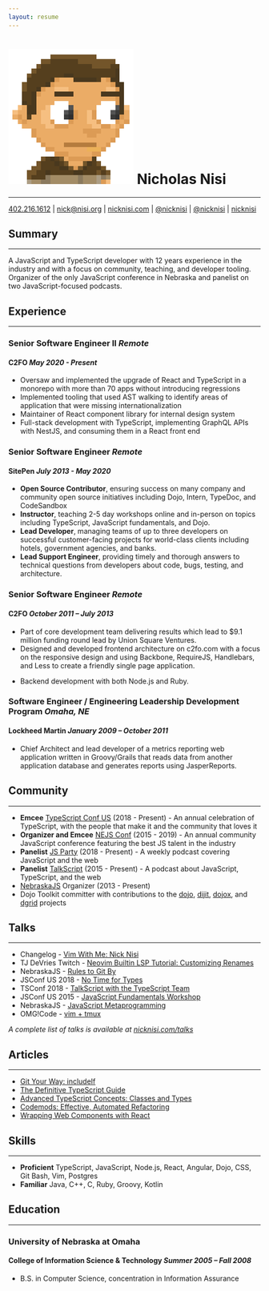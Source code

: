 ```yaml
---
layout: resume
---
```

# <img src="/img/beef_nick.png" class="portrait"> Nicholas Nisi

-----------

<div id="contact">
<a href=""><span class="icon fas fa-mobile"></span>402.216.1612</a> | <a href="mailto:nick@nisi.org"><span class="icon fas fa-envelope"></span>nick@nisi.org</a> | <a href="https://nicknisi.com"><span class="icon fab fa-edge"></span>nicknisi.com</a> | <a href="https://github.com/nicknisi"><span class="icon fab fa-github"></span>@nicknisi</a> | <a href="https://twitter.com/nicknisi"><span class="icon fab fa-twitter"></span>@nicknisi</a> | <a href="https://linkedin.com/in/nicknisi"><span class="icon fab fa-linkedin"></span>nicknisi</a>
</div>

## <span class="icon fa fa-paw"></span>Summary

-----------

A JavaScript and TypeScript developer with 12 years experience in the industry and with a focus on community, teaching, and developer tooling. Organizer of the only JavaScript conference in Nebraska and panelist on two JavaScript-focused podcasts.

<!--
## <span class="icon fa fa-code"></span>Skills

+ Scalable, responsive HTML5 and CSS3.
+ Fluent in JavaScript (functional, Object-oriented, unobtrusive) and experience using Backbone, jQuery, Dojo, RequireJS, Kinetic, and Impact.
+ Fluent with Git and Github. Experience with Subversion.
+ Experience working in Node.JS, Ruby, Java/Groovy, PHP, and C/C++ environments.
+ Very comfortable with the command line (and a vim fanatic).
-->

## <span class="icon fa fa-briefcase"></span>Experience
-----------

### Senior Software Engineer II _Remote_
#### C2FO _May 2020 - Present_

+ Oversaw and implemented the upgrade of React and TypeScript in a monorepo with more than 70 apps without introducing regressions
+ Implemented tooling that used AST walking to identify areas of application that were missing internationalization
+ Maintainer of React component library for internal design system
+ Full-stack development with TypeScript, implementing GraphQL APIs with NestJS, and consuming them in a React front end

### Senior Software Engineer _Remote_
#### SitePen  _July 2013 - May 2020_

+ **Open Source Contributor**, ensuring success on many company and community open source initiatives including Dojo, Intern, TypeDoc, and CodeSandbox
+ **Instructor**, teaching 2-5 day workshops online and in-person on topics including TypeScript, JavaScript fundamentals, and Dojo.
+ **Lead Developer**, managing teams of up to three developers on successful customer-facing projects for world-class clients including hotels, government agencies, and banks.
+ **Lead Support Engineer**, providing timely and thorough answers to technical questions from developers about code, bugs, testing, and architecture.

<!--
### Software Engineer _Omaha, NE_
#### Flywheel _January 2018 - April 2018_

+ Developer on the Fly-tools team, delivering tools to internal users to ensure success of a thriving startup and web-hosting company
+ Introduced TypeScript to the company via the development of a small application for linking support tickets
-->

### Senior Software Engineer _Remote_
#### C2FO  _October 2011 – July 2013_

+ Part of core development team delivering results which lead to $9.1 million funding round lead by Union Square Ventures.
+ Designed and developed frontend architecture on c2fo.com with a focus on the responsive design and using Backbone, RequireJS, Handlebars, and Less to create a friendly single page application.
<!--+ Upgraded application from Dojo 1.4 to Dojo 1.7 which included the transition from the old module system to the new Asynchronous Module Definition (AMD) style. -->
+ Backend development with both Node.js and Ruby.
<!-- + Contributed core content to QuickPay, the Pollenware enterprise application, involving work with Dojo, Ruby/Sinatra, and HTML/CSS. -->
<!-- + Utilized an expert knowledge of JavaScript, HTML, DOM, and CSS to deliver advanced interface and controls. -->

<!-- <span class="page-break"></span> -->
<!--
### Freelance _Omaha, NE_
#### Sub-Contracting _April 2012 – June 2012_

+ Architected and implemented a proof of concept application for a client utilizing advanced HTML5 and canvas technologies.
+ Demonstrated the feasibility of using these technologies to make a custom, drag and drop interface that is functional on desktop and iPad/tablet devices.
+ Utilized Backbone Models and Views to manage rendering and state of shapes and images drawn to a canvas.
+ Connected to simple REST interface written in Ruby on Rails to save and load state.
+ Delivered on time and successfully.
-->

### Software Engineer / Engineering Leadership Development Program _Omaha, NE_
#### Lockheed Martin _January 2009 – October 2011_

<!-- + Accepted into Engineering Leadership Development Program (ELDP) based on job performance, panel interviews, and essays. -->
<!-- + Development lead for maintenance drop focusing on performance enhancement and usability, where duties include leading a team of three engineers, supporting builds and turnovers, and cross functional coordination to facilitate the engineering life cycle. -->
<!-- + Lead Developer of a system demo application using Flash and driven by XML files which included audio narration, videos, and interactive elements for the customer and met regularly with a customer working group to ensure the demo met their needs. -->
+ Chief Architect and lead developer of a metrics reporting web application written in Groovy/Grails that reads data from another application database and generates reports using JasperReports.
<!-- + Developed custom SNMP agent for administration of a hardware device written in C. -->
<!-- + Developed management console for an embedded hardware device using jQuery, Ruby, and PHP. -->
<!-- + Developed a client side network performance testing application using JavaScript. -->
<!-- + Web application development with Java/Spring/Struts. -->
<!--+ Set up Hadoop cluster and utilized MapReduce for analysis of large quantities of network traffic data. -->
<!-- + Implemented the most visible components of web application including custom jQuery/TinyMCE plugins, a custom application navigation system, and the development of a custom inline rich text editor in JavaScript. -->

## <span class="icon fa fa-users"></span>Community

-----------

+ **Emcee** [TypeScript Conf US](https://tsconf.io) (2018 - Present) - An annual celebration of TypeScript, with the people that make it and the community that loves it
+ **Organizer and Emcee** [NEJS Conf](http://nejsconf.com) (2015 - 2019) - An annual community JavaScript conference featuring the best JS talent in the industry
+ **Panelist** [JS Party](https://changelog.com/jsparty) (2018 - Present) - A weekly podcast covering JavaScript and the web
+ **Panelist** [TalkScript](http://talkscript.fm) (2015 - Present) - A podcast about JavaScript, TypeScript, and the web
+ [NebraskaJS](http://nebraskajs.com) Organizer (2013 - Present)
+ Dojo Toolkit committer with contributions to the [dojo](https://github.com/dojo/dojo/pulls?utf8=%E2%9C%93&q=author%3Anicknisi), [dijit](https://github.com/dojo/dijit/pulls?utf8=%E2%9C%93&q=author%3Anicknisi), [dojox](https://github.com/dojo/dojox/pulls?utf8=%E2%9C%93&q=author%3Anicknisi), and [dgrid](https://github.com/sitepen/dgrid/pulls?utf8=%E2%9C%93&q=author%3Anicknisi) projects

## <span class="icon fa fa-podium-star"></span>Talks

-----------

+ Changelog - [Vim With Me: Nick Nisi](https://www.youtube.com/watch?v=W9Bd0FmKgMI)
+ TJ DeVries Twitch - [Neovim Builtin LSP Tutorial: Customizing Renames](https://www.youtube.com/watch?v=tAVxxdFFYMU)
+ NebraskaJS - [Rules to Git By](https://www.youtube.com/watch?v=yI0BtEzdGtw&t=2923s)
+ JSConf US 2018 - [No Time for Types](https://www.youtube.com/watch?v=qGK541P2xII)
+ TSConf 2018 - [TalkScript with the TypeScript Team](https://vimeo.com/265419087)
+ JSConf US 2015 - [JavaScript Fundamentals Workshop](http://2015.jsconf.us/speakers.html#nisi)
+ NebraskaJS - [JavaScript Metaprogramming](https://www.youtube.com/watch?v=nsG_izwv_0U)
+ OMG!Code - [vim + tmux](https://www.youtube.com/watch?v=5r6yzFEXajQ)

*A complete list of talks is available at [nicknisi.com/talks](https://nicknisi.com/talks)*

## <span class="icon fas fa-newspaper"></span>Articles

-----------

+ [Git Your Way: includeIf](https://nicknisi.com/posts/git-includeif/)
+ [The Definitive TypeScript Guide](https://www.sitepen.com/blog/update-the-definitive-typescript-guide/)
+ [Advanced TypeScript Concepts: Classes and Types](https://www.sitepen.com/blog/advanced-typescript-concepts-classes-and-types/)
+ [Codemods: Effective, Automated Refactoring](https://www.sitepen.com/blog/codemods-effective-automated-refactoring/)
+ [Wrapping Web Components with React](https://www.sitepen.com/blog/wrapping-web-components-with-react/)


<!--
### Work & Open Source Contributions

+ Contributor to the [dojo](https://github.com/dojo/dojo/pulls?utf8=%E2%9C%93&q=author%3Anicknisi), [dijit](https://github.com/dojo/dijit/pulls?utf8=%E2%9C%93&q=author%3Anicknisi), [dojox](https://github.com/dojo/dojox/pulls?utf8=%E2%9C%93&q=author%3Anicknisi), and [dgrid](https://github.com/sitepen/dgrid/pulls?utf8=%E2%9C%93&q=author%3Anicknisi) projects.
+ [Thumbs](https://github.com/C2FO/thumbs) - A evolution on top of Backbone providing subviews, model binding, and an overall reduction in boilerplate Backbone code.
+ [Beer && Code](https://github.com/beerandcode) - The home for all things Beer && Code.
+ [grunt-lib-phantomjs](https://github.com/gruntjs/grunt-lib-phantomjs/commits/master?author=nicknisi) - Helped test and push the project.
  along when an issue cropped up with one of its dependencies.
+ [grunt-bower-config](https://github.com/nicknisi/grunt-bower-config) - A helper for getting exactly what you want from [Bower](https://bower.io) and leaving the rest behind. 
+ HackOmaha 2012 - First Runner Up - [SafeOmaha](https://github.com/nicknisi/safeomaha) - a heatmap of Omaha crime data.
+ Startup Weekend 2011 - Created [Startup Weekend: The Game](http://startupweekend.org/2011/10/06/play-startup-weekend-the-game/) written in JavaScript/Canvas on top of Impact.js.
+ Contributed to the development of [Silicon Prairie News: The
  Game](http://www.siliconprairienews.com/2011/12/save-the-prairie-play-the-silicon-prairie-news-game-by-slouchcouch) written in JavaScript/Canvas on top of Impact.js.

> Unfortunately the games are no longer available online. Sorry about that!

-->

## <span class="icon fa fa-alicorn"></span>Skills

-----------

+ **Proficient** TypeScript, JavaScript, Node.js, React, Angular, Dojo, CSS, Git Bash, Vim, Postgres
+ **Familiar** Java, C++, C, Ruby, Groovy, Kotlin

## <span class="icon fa fa-book"></span>Education

-----------

<!--
### The George Washington University
#### College of Engineering Management and Systems Engineering _Fall 2009 – Spring 2011_

+ Pursued M.S. in Systems Engineering -->

### University of Nebraska at Omaha
#### College of Information Science & Technology _Summer 2005 – Fall 2008_

+ B.S. in Computer Science, concentration in Information Assurance
